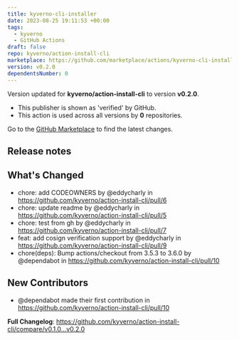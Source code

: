 ```yaml
---
title: kyverno-cli-installer
date: 2023-08-25 19:11:53 +00:00
tags:
  - kyverno
  - GitHub Actions
draft: false
repo: kyverno/action-install-cli
marketplace: https://github.com/marketplace/actions/kyverno-cli-installer
version: v0.2.0
dependentsNumber: 0
---
```



Version updated for **kyverno/action-install-cli** to version **v0.2.0**.
- This publisher is shown as 'verified' by GitHub.
- This action is used across all versions by **0** repositories.

Go to the [GitHub Marketplace](https://github.com/marketplace/actions/kyverno-cli-installer) to find the latest changes.

## Release notes

## What's Changed
* chore: add CODEOWNERS by @eddycharly in https://github.com/kyverno/action-install-cli/pull/6
* chore: update readme by @eddycharly in https://github.com/kyverno/action-install-cli/pull/5
* chore: test from gh by @eddycharly in https://github.com/kyverno/action-install-cli/pull/7
* feat: add cosign verification support by @eddycharly in https://github.com/kyverno/action-install-cli/pull/9
* chore(deps): Bump actions/checkout from 3.5.3 to 3.6.0 by @dependabot in https://github.com/kyverno/action-install-cli/pull/10

## New Contributors
* @dependabot made their first contribution in https://github.com/kyverno/action-install-cli/pull/10

**Full Changelog**: https://github.com/kyverno/action-install-cli/compare/v0.1.0...v0.2.0
